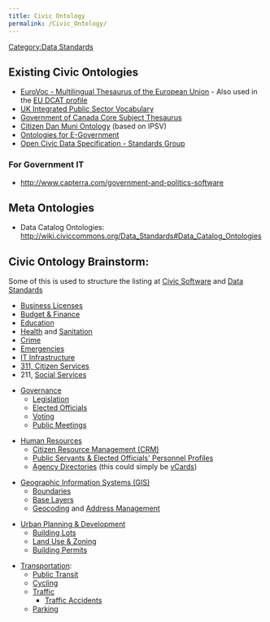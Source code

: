 ```yaml
---
title: Civic Ontology
permalink: /Civic_Ontology/
---
```


[Category:Data Standards](/Category:Data_Standards "wikilink")

Existing Civic Ontologies
-------------------------

-   [EuroVoc - Multilingual Thesaurus of the European Union](http://eurovoc.europa.eu/drupal/?q=navigation&cl=en) - Also used in the [EU DCAT profile](https://joinup.ec.europa.eu/asset/dcat_application_profile/asset_release/dcat-application-profile-data-portals-europe-final)
-   [UK Integrated Public Sector Vocabulary](http://doc.esd.org.uk/IPSV/2.00.html)
-   [Government of Canada Core Subject Thesaurus](http://www.thesaurus.gc.ca)
-   [Citizen Dan Muni Ontology](http://vocab.muni-ontology.org/) (based on IPSV)
-   [Ontologies for E-Government](http://www.oegov.org/)
-   [Open Civic Data Specification - Standards Group](http://opencivicdata.org/)

### For Government IT

-   <http://www.capterra.com/government-and-politics-software>

Meta Ontologies
---------------

-   Data Catalog Ontologies: <http://wiki.civiccommons.org/Data_Standards#Data_Catalog_Ontologies>

Civic Ontology Brainstorm:
--------------------------

Some of this is used to structure the listing at [Civic Software](/Civic_Software "wikilink") and [Data Standards](/Data_Standards "wikilink") <onlyinclude>

-   [Business Licenses](/Business_Licenses "wikilink")
-   [Budget & Finance](/Finance "wikilink")
-   [Education](/Education "wikilink")
-   [Health](/Health "wikilink") and [Sanitation](/Sanitation "wikilink")
-   [Crime](/Crime "wikilink")
-   [Emergencies](/Emergencies "wikilink")
-   [IT Infrastructure](/IT_Infrastructure "wikilink")
-   [311, Citizen Services](http://open311.org)
-   211, [Social Services](/Social_Services "wikilink")

<!-- -->

-   [Governance](/Governance "wikilink")
    -   [Legislation](/Legislation "wikilink")
    -   [Elected Officials](/Elected_Officials "wikilink")
    -   [Voting](/Voting "wikilink")
    -   [Public Meetings](/Public_Meetings "wikilink")

<!-- -->

-   [Human Resources](/Human_Resources "wikilink")
    -   [Citizen Resource Management (CRM)](/CRM "wikilink")
    -   [Public Servants & Elected Officials' Personnel Profiles](/People "wikilink")
    -   [Agency Directories](/Agency_Directories "wikilink") (this could simply be [vCards](http://en.wikipedia.org/wiki/VCard))

<!-- -->

-   [Geographic Information Systems (GIS)](/Geographic_Applications "wikilink")
    -   [Boundaries](/Boundaries "wikilink")
    -   [Base Layers](/Base_Layers "wikilink")
    -   [Geocoding](/Geocoding "wikilink") and [Address Management](/Address_Management "wikilink")

<!-- -->

-   [Urban Planning & Development](/Urban_Planning "wikilink")
    -   [Building Lots](/Building_Lots "wikilink")
    -   [Land Use & Zoning](/Land_Use_&_Zoning "wikilink")
    -   [Building Permits](/Building_Permits "wikilink")

<!-- -->

-   [Transportation](/Transportation "wikilink"):
    -   [Public Transit](/Public_Transit "wikilink")
    -   [Cycling](/Cycling "wikilink")
    -   [Traffic](/Traffic "wikilink")
        -   [Traffic Accidents](/Traffic_Accidents "wikilink")
    -   [Parking](/Parking "wikilink")

</onlyinclude>
